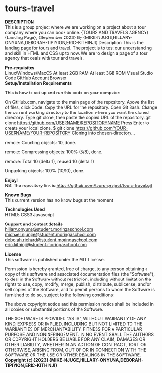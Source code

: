 # tours-travel <br>
**DESCRIPTION** <br>
This is a group project where we are working on a project about a tour company where you can book online.
{TOURS AND TRAVELS AGENCY}
{Landing Page}, {September 2023}
By {MIKE-NJUGE,HILLARY-ONYUNA,DEBORAH-TIPIYION,ERIC-KITHINJI}
Description
This is the landing page for tours and travel. The project is to test our understanding and skill in HTML and CSS up to now. We are to design a page of a tour agency  that deals with tour and travels.<br>


**Pre-requisites**<br>
Linux/Windows/MacOS
At least 2GB RAM
At least 3GB ROM
Visual Studio Code
GitHub Account
Browser <br>
**Setup/Installation Requirements** <br>

This is how to set up and run this code on your computer:

On GitHub.com, navigate to the main page of the repository.
Above the list of files, click Code.
Copy the URL for the repository.
Open Git Bash.
Change the current working directory to the location where you want the cloned directory.
Type git clone, then paste the copied URL of the repository. git clone https://github.com/USERNAME/REPOSITORYNAME
Press Enter to create your local clone.
$ git clone https://github.com/YOUR-USERNAME/YOUR-REPOSITORY
Cloning into chosen-directory...

remote: Counting objects: 10, done.

remote: Compressing objects: 100% (8/8), done.

remove: Total 10 (delta 1), reused 10 (delta 1)

Unpacking objects: 100% (10/10), done.<br>

**Enjoy!** <br>
NB: The repository link is:https://github.com/tours-project/tours-travel.git<br>

**Known Bugs**<br>
This current version has no know bugs at the moment<br>

**Technologies Used**<br>
HTML5
CSS3
Javascript
<br>

**Support and contact details**  <br>
hillary.onyuna@student.moringaschool.com
michael.njunge@student.moringaschool.com
deborah.richard@student.moringaschool.com
eric.kithinji@student.moringaschool.com
<br>

**License**<br>
This software is published under the MIT License.

Permission is hereby granted, free of charge, to any person obtaining
a copy of this software and associated documentation files (the
"Software"), to deal in the Software without restriction, including
without limitation the rights to use, copy, modify, merge, publish,
distribute, sublicense, and/or sell copies of the Software, and to
permit persons to whom the Software is furnished to do so, subject to
the following conditions:

The above copyright notice and this permission notice shall be
included in all copies or substantial portions of the Software.

THE SOFTWARE IS PROVIDED "AS IS", WITHOUT WARRANTY OF ANY KIND,
EXPRESS OR IMPLIED, INCLUDING BUT NOT LIMITED TO THE WARRANTIES OF
MERCHANTABILITY, FITNESS FOR A PARTICULAR PURPOSE AND
NONINFRINGEMENT. IN NO EVENT SHALL THE AUTHORS OR COPYRIGHT HOLDERS BE
LIABLE FOR ANY CLAIM, DAMAGES OR OTHER LIABILITY, WHETHER IN AN ACTION
OF CONTRACT, TORT OR OTHERWISE, ARISING FROM, OUT OF OR IN CONNECTION
WITH THE SOFTWARE OR THE USE OR OTHER DEALINGS IN THE SOFTWARE.
**Copyright (c) {2023} {MIKE-NJUGE,HILLARY-ONYUNA,DEBORAH-TIPIYION,ERIC-KITHINJI}**

